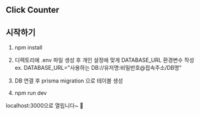 ## Click Counter

## 시작하기

1. npm install

2. 디렉토리에 .env 파일 생성 후 개인 설정에 맞게 DATABASE_URL 환경변수 작성
   ex. DATABASE_URL="사용하는 DB://유저명:비밀번호@접속주소/DB명"

3. DB 연결 후 prisma migration 으로 테이블 생성

4. npm run dev

localhost:3000으로 열립니다~ 🌻
